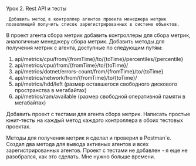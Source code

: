 Урок 2. Rest API и тесты


     Добавить метод в контроллер агентов проекта менеджера метрик позволяющий получить список зарегистрированных в системе объектов.
В проект агента сбора метрик добавить контроллеры для сбора метрик, аналогичные менеджеру сбора метрик. Добавить методы для получения метрик с агента, доступные по следующим путям:

1) api/metrics/cpu/from/{fromTime}/to/{toTime}/percentiles/{percentile}
2) api/metrics/cpu//from/{fromTime}/to/{toTime}/
3) api/metrics/dotnet/errors-count/from/{fromTime}/to/{toTime}
4) api/metrics/network/from/{fromTime}/to/{toTime}/
5) api/metrics/hdd/left (размер оставшегося свободного дискового пространства в мегабайтах)
6) api/metrics/ram/available (размер свободной оперативной памяти в мегабайтах)

Добавить проект с тестами для агента сбора метрик. Написать простые юнит-тесты на каждый метод каждого контроллера в обоих тестовых проектах. 

Методы для получения метрик я сделал и проверил в Postman`e. Создал два метода для вывода активных агентов и всех зарегистрированных агентов.
Проект с тестами не добавлен - я еще не разобрался, как это сделать. Мне нужно больше времени.
